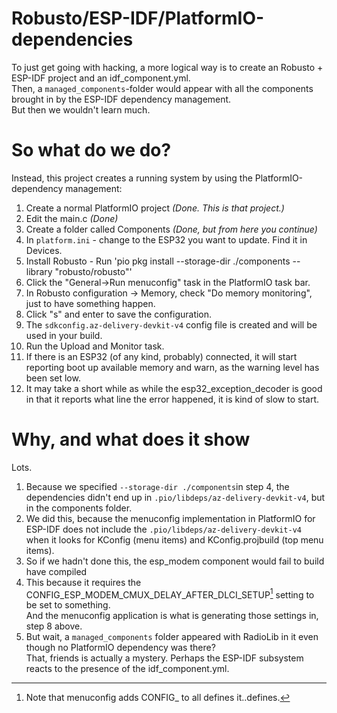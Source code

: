 # Robusto/ESP-IDF/PlatformIO-dependencies
To just get going with hacking, a more logical way is to create an Robusto + ESP-IDF project and an idf_component.yml.<br/>
Then, a `managed_components`-folder would appear with all the components brought in by the ESP-IDF dependency management. <br/>
But then we wouldn't learn much. 

# So what do we do?

Instead, this project creates a running system by using the PlatformIO-dependency management:
1. Create a normal PlatformIO project _(Done. This is that project.)_
2. Edit the main.c _(Done)_
3. Create a folder called Components _(Done, but from here you continue)_
4. In `platform.ini` - change to the ESP32 you want to update. Find it in Devices. 
5. Install Robusto - Run 'pio pkg install --storage-dir ./components  --library "robusto/robusto"'
6. Click the "General->Run menuconfig" task in the PlatformIO task bar.
7. In Robusto configuration -> Memory, check "Do memory monitoring", just to have something happen.
8. Click "s" and enter to save the configuration. 
9.  The `sdkconfig.az-delivery-devkit-v4` config file is created and will be used in your build.
10. Run the Upload and Monitor task. 
11. If there is an ESP32 (of any kind, probably) connected, it will start reporting boot up available memory and warn, as the warning level has been set low. 
12. It may take a short while as while the esp32_exception_decoder is good in that it reports what line the error happened, it is kind of slow to start. 



# Why, and what does it show
Lots.
1. Because we specified `--storage-dir ./components`in step 4, the dependencies didn't end up in `.pio/libdeps/az-delivery-devkit-v4`, but in the components folder.
2. We did this, because the menuconfig implementation in PlatformIO for ESP-IDF does not include the `.pio/libdeps/az-delivery-devkit-v4` when it looks for KConfig (menu items) and KConfig.projbuild (top menu items). 
3. So if we hadn't done this, the esp_modem component would fail to build have compiled
4. This because it requires the CONFIG_ESP_MODEM_CMUX_DELAY_AFTER_DLCI_SETUP[^4] setting to be set to something. <br/>And the menuconfig application is what is generating those settings in, step 8 above. 
5. But wait, a `managed_components` folder appeared with RadioLib in it even though no PlatformIO dependency was there? <br />  That, friends is actually a mystery. Perhaps the ESP-IDF subsystem reacts to the presence of the idf_component.yml. 



[^4]: Note that menuconfig adds CONFIG_ to all defines it..defines.

